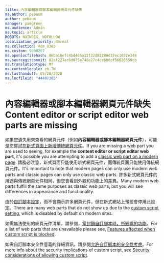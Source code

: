 ```yaml
---
title: 內容編輯器或腳本編輯器網頁元件缺失
ms.author: pebaum
author: pebaum
manager: pamgreen
ms.audience: Admin
ms.topic: article
ROBOTS: NOINDEX, NOFOLLOW
localization_priority: Normal
ms.collection: Adm_O365
ms.custom: 9000207
ms.openlocfilehash: 86ba18efc4bd466a12f32d82288d37ec1032e348
ms.sourcegitcommit: 82af227ac6d075e748e27c4ce6bdcf56628559cb
ms.translationtype: MT
ms.contentlocale: zh-TW
ms.lasthandoff: 05/28/2020
ms.locfileid: "44407305"
---
```

# <a name="content-editor-or-script-editor-web-parts-are-missing"></a><span data-ttu-id="b80a6-102">內容編輯器或腳本編輯器網頁元件缺失</span><span class="sxs-lookup"><span data-stu-id="b80a6-102">Content editor or script editor web parts are missing</span></span>

<span data-ttu-id="b80a6-103">如果您遺失用來查看的網頁元件（例如**內容編輯器或腳本編輯器網頁元件**），可能是您嘗試[在新式頁面上新增傳統網頁元件](https://support.office.com/article/classic-and-modern-web-part-experiences-3fdae6c3-8fc1-49ab-8708-8c104b882e64)。</span><span class="sxs-lookup"><span data-stu-id="b80a6-103">If you are missing a web part you are used to seeing, for example the **content editor or script editor web part**, it's possible you are attempting to add a [classic web part on a modern page](https://support.office.com/article/classic-and-modern-web-part-experiences-3fdae6c3-8fc1-49ab-8708-8c104b882e64).</span></span> <span data-ttu-id="b80a6-104">請務必注意，新式頁面只能使用新式網頁元件，而傳統頁面只能使用傳統網頁元件。</span><span class="sxs-lookup"><span data-stu-id="b80a6-104">It's important to note that modern pages can only use modern web parts and classic pages can only use classic web parts.</span></span> <span data-ttu-id="b80a6-105">許多新式網頁元件的用途與傳統網頁元件相同，但您會看到外觀和功能上的差異。</span><span class="sxs-lookup"><span data-stu-id="b80a6-105">Many modern web parts fulfill the same purposes as classic web parts, but you will see differences in appearance and functionality.</span></span>

<span data-ttu-id="b80a6-106">由於[自訂腳本設定](https://docs.microsoft.com/sharepoint/allow-or-prevent-custom-script)，而不會顯示許多網頁元件，但在新式網站上預設會停用此設定。</span><span class="sxs-lookup"><span data-stu-id="b80a6-106">There are many web parts that do not show up due to the [custom script setting](https://docs.microsoft.com/sharepoint/allow-or-prevent-custom-script), which is disabled by default on modern sites.</span></span> 

<span data-ttu-id="b80a6-107">如需無法使用的網頁元件清單，請參閱，[當封鎖自訂腳本時，所影響的功能](https://docs.microsoft.com/sharepoint/allow-or-prevent-custom-script#features-affected-when-custom-script-is-blocked)。</span><span class="sxs-lookup"><span data-stu-id="b80a6-107">For a list of web parts that are unavailable please see, [Features affected when custom script is blocked](https://docs.microsoft.com/sharepoint/allow-or-prevent-custom-script#features-affected-when-custom-script-is-blocked).</span></span>

<span data-ttu-id="b80a6-108">如需自訂腳本安全性意義的詳細資訊，請參閱[允許自訂腳本的安全性考慮](https://docs.microsoft.com/sharepoint/security-considerations-of-allowing-custom-script)。</span><span class="sxs-lookup"><span data-stu-id="b80a6-108">For more info about the security implications of custom script, see [Security considerations of allowing custom script](https://docs.microsoft.com/sharepoint/security-considerations-of-allowing-custom-script).</span></span>
